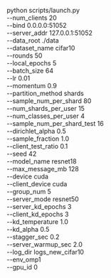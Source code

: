 python scripts/launch.py \
  --num_clients 20 \
  --bind 0.0.0.0:51052 \
  --server_addr 127.0.0.1:51052 \
  --data_root ./data \
  --dataset_name cifar10 \
  --rounds 50 \
  --local_epochs 5 \
  --batch_size 64 \
  --lr 0.01 \
  --momentum 0.9 \
  --partition_method shards \
  --sample_num_per_shard 80 \
  --num_shards_per_user 15 \
  --num_classes_per_user 4 \
  --sample_num_per_shard_test 16 \
  --dirichlet_alpha 0.5 \
  --sample_fraction 1.0 \
  --client_test_ratio 0.1 \
  --seed 42 \
  --model_name resnet18 \
  --max_message_mb 128 \
  --device cuda \
  --client_device cuda \
  --group_num 5 \
  --server_mode resnet50 \
  --server_kd_epochs 3 \
  --client_kd_epochs 3 \
  --kd_temperature 1.0 \
  --kd_alpha 0.5 \
  --stagger_sec 0.2 \
  --server_warmup_sec 2.0 \
  --log_dir logs_new_cifar10 \
  --env_omp1 \
  --gpu_id 0